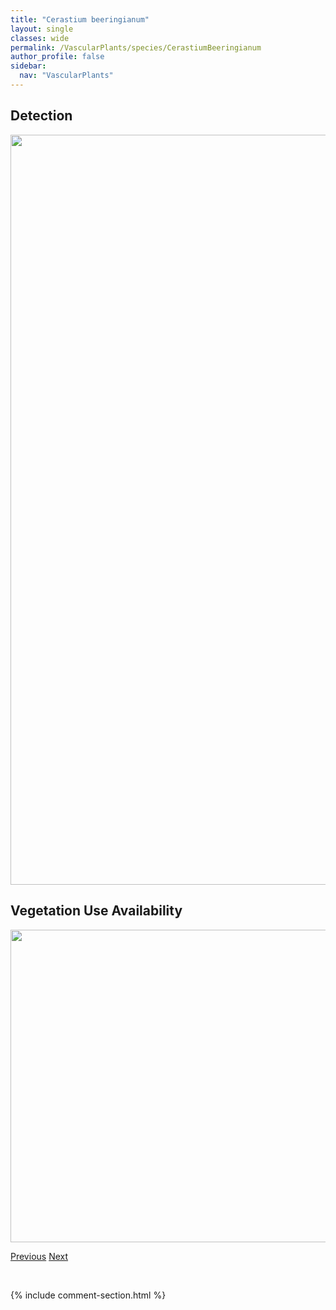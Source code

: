 ```yaml
---
title: "Cerastium beeringianum"
layout: single
classes: wide
permalink: /VascularPlants/species/CerastiumBeeringianum
author_profile: false
sidebar:
  nav: "VascularPlants"
---
```


<h2>Detection</h2>

<a href="https://drive.google.com/uc?export=view&id=1qUjUM-_gznf2RNQ61T5g_xE7sKqY5cFE">
<img src="https://drive.google.com/uc?export=view&id=1qUjUM-_gznf2RNQ61T5g_xE7sKqY5cFE" height = "1200" width = "800">
</a>


<h2>Vegetation Use Availability</h2>

<a href="https://drive.google.com/uc?export=view&id=16dXuajodvGweBGrK07QQWpHl7Lv8iCa_">
<img src="https://drive.google.com/uc?export=view&id=16dXuajodvGweBGrK07QQWpHl7Lv8iCa_" height = "500" width = "1000">
</a>


<a href="/DevelopmentWebsite/VascularPlants/species/CerastiumArvense" class="pagination--pager" title="Cerastium arvense">Previous</a> <a href="/DevelopmentWebsite/VascularPlants/species/CerastiumFontanum" class="pagination--pager" title="Cerastium fontanum">Next</a>

<p>&nbsp;</p>

{% include comment-section.html %}
